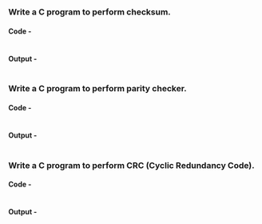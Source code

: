 ### Write a C program to perform checksum.

#### Code -

```

```

#### Output -

```

```

### Write a C program to perform parity checker.

#### Code -

```

```

#### Output -

```

```

### Write a C program to perform CRC (Cyclic Redundancy Code).

#### Code -

```

```

#### Output -

```

```
